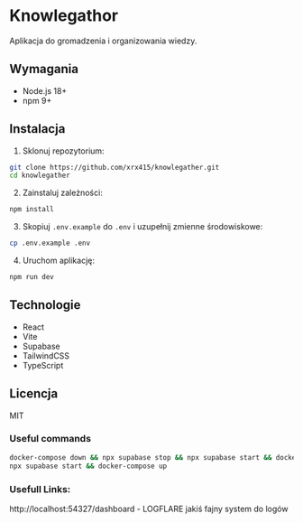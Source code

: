 # Knowlegathor

Aplikacja do gromadzenia i organizowania wiedzy.

## Wymagania

- Node.js 18+
- npm 9+

## Instalacja

1. Sklonuj repozytorium:
```bash
git clone https://github.com/xrx415/knowlegather.git
cd knowlegather
```

2. Zainstaluj zależności:
```bash
npm install
```

3. Skopiuj `.env.example` do `.env` i uzupełnij zmienne środowiskowe:
```bash
cp .env.example .env
```

4. Uruchom aplikację:
```bash
npm run dev
```

## Technologie

- React
- Vite
- Supabase
- TailwindCSS
- TypeScript

## Licencja

MIT

### Useful commands

```bash
docker-compose down && npx supabase stop && npx supabase start && docker-compose up
npx supabase start && docker-compose up
```

### Usefull Links:
http://localhost:54327/dashboard - LOGFLARE jakiś fajny system do logów
